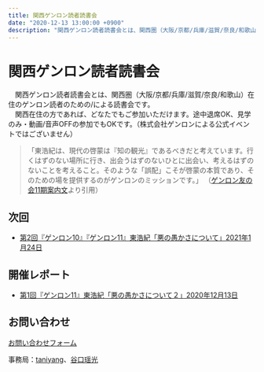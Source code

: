 ```yaml
---
title: 関西ゲンロン読者読書会
date: "2020-12-13 13:00:00 +0900"
description: "関西ゲンロン読者読書会とは、関西圏（大阪/京都/兵庫/滋賀/奈良/和歌山）在住のゲンロン読者のための/による読書会です。（株式会社ゲンロンによる公式イベントではございません）"
---
```


# 関西ゲンロン読者読書会

　関西ゲンロン読者読書会とは、関西圏（大阪/京都/兵庫/滋賀/奈良/和歌山）在住のゲンロン読者のための/による読書会です。  
　関西在住の方であれば、どなたでもご参加いただけます。途中退席OK、見学のみ・動画/音声OFFの参加でもOKです。（株式会社ゲンロンによる公式イベントではございません）  
 
>  「東浩紀は、現代の啓蒙は『知の観光』であるべきだと考えています。行くはずのない場所に行き、出会うはずのないひとに出会い、考えるはずのないことを考えること。そのような「誤配」こそが啓蒙の本質であり、そのための場を提供するのがゲンロンのミッションです。」
（[ゲンロン友の会11期案内文](https://genron-alpha.com/tomonokai11/)より引用）

## 次回

- [第2回『ゲンロン10』『ゲンロン11』東浩紀「悪の愚かさについて」2021年1月24日](https://kansai-genron-dokushokai002.peatix.com/)

## 開催レポート

- [第1回『ゲンロン11』東浩紀「悪の愚かさについて２」2020年12月13日](https://taniyang.github.io/kansai-genron-dokushokai/report201214/)

## お問い合わせ

[お問い合わせフォーム](https://forms.gle/qmFnNDyPa4XXTJNR9)

事務局：[taniyang](http://twitter.com/taniyang/)、[谷口瑶光](http://twitter.com/yokotamanoko/)
